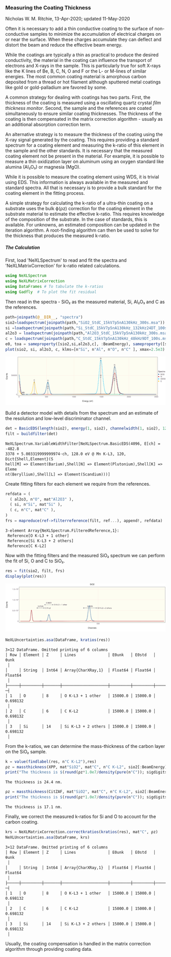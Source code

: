### Measuring the Coating Thickness
Nicholas W. M. Ritchie, 13-Apr-2020; updated 11-May-2020

Often it is necessary to add a thin conductive coating to the surface of non-conductive samples to minimize the
accumulation of electrical charges on or near the surface.  When these charges accumulate they can deflect and distort
the beam and reduce the effective beam energy.

While the coatings are typically a thin as practical to produce the desired conductivity, the material in the coating
can influence the transport of electrons and X-rays in the sample.  This is particularly true for soft X-rays like the
K lines of Be, B, C, N, O and F or the L- or M-lines of similar energies.  The most common coating material is
amorphous carbon deposited from a thread or hot filament although sputtered metal coatings like gold or gold-palladium
are favored by some.

A common strategy for dealing with coatings has two parts. First, the thickness of the coating is measured using a
oscillating quartz crystal *film thickness monitor*.  Second, the sample and the references are coated simultaneously
to ensure similar coating thicknesses.  The thickness of the coating is then compensated in the matrix correction
algorithm - usually as an additional absorption correction term.

An alternative strategy is to measure the thickness of the coating using the X-ray signal generated by the coating.
This requires providing a standard spectrum for a coating element and measuring the k-ratio of this element in the
sample and the other standards.  It is necessary that the measured coating element not be present in the material. For
example, it is possible to measure a thin oxidization layer on aluminum using an oxygen standard like alumina
(Al₂O₃) or magnesia (MgO).

While it is possible to measure the coating element using WDS, it is trivial using EDS.  This information is always
available in the measured and standard spectra.  All that is necessary is to provide a bulk standard for the coating
element in the fitting process.

A simple strategy for calculating the k-ratio of a ultra-thin coating on a substrate uses the bulk ϕ(ρz)
correction for the coating element in the substrate material to estimate the effective k-ratio.  This requires
knowledge of the composition of the substrate.  In the case of standards, this is available.  For unknowns, an
estimated composition can be updated in the iteration algorithm.  A root-finding algorithm can then be used to solve
for the thickness that produces the measured k-ratio.

##### The Calculation

First, load 'NeXLSpectrum' to read and fit the spectra and 'NeXLMatrixCorrection' for k-ratio related calculations.
````julia
using NeXLSpectrum
using NeXLMatrixCorrection
using DataFrames # To tabulate the k-ratios
using Gadfly  # To plot the fit residual
````





Then read in the spectra - SiO₂ as the measured material, Si, Al₂O₃ and C as the references.
````julia
path=joinpath(@__DIR__, "spectra")
sio2=loadspectrum(joinpath(path,"SiO2_StdC_15kV7p5nA130kHz_300s.msa"))
si =loadspectrum(joinpath(path,"Si_StdC_15kV7p5nA130kHz_132kHz24DT_100s.msa"))
al2o3 = loadspectrum(joinpath(path,"Al2O3_StdC_15kV7p5nA130kHz_300s.msa"))
c = loadspectrum(joinpath(path,"C_StdC_15kV7p5nA130kHz_48kHz9DT_100s.msa"))
e0, toa = sameproperty([sio2,si,al2o3,c], :BeamEnergy), sameproperty([sio2,si,al2o3,c], :TakeOffAngle)
plot(sio2, si, al2o3, c, klms=[n"Si", n"Al", n"O", n"C" ], xmax=2.5e3)
````


![](figures/coatingthickness_2_1.svg)



Build a detector model with details from the spectrum and an estimate of the resolution and low-level discriminator
channel.
````julia
det = BasicEDS(length(sio2), energy(1, sio2), channelwidth(1, sio2), 128.0, 120)
filt = buildfilter(det)
````


````
NeXLSpectrum.VariableWidthFilter[NeXLSpectrum.BasicEDS(4096, E[ch] = -482.8
3378 + 5.003319999999974⋅ch, 128.0 eV @ Mn K-L3, 120, Dict{Shell,Element}(S
hell[M] => Element(Barium),Shell[N] => Element(Plutonium),Shell[K] => Eleme
nt(Beryllium),Shell[L] => Element(Scandium)))]
````





Create fitting filters for each element we require from the references.
````julia
refdata = (
  ( al2o3, n"O", mat"Al2O3" ),
  ( si, n"Si", mat"Si" ),
  ( c, n"C", mat"C" ),
)
frs = mapreduce(ref->filterreference(filt, ref...), append!, refdata)
````


````
3-element Array{NeXLSpectrum.FilteredReference,1}:
 Reference[O K-L3 + 1 other]
 Reference[Si K-L3 + 2 others]
 Reference[C K-L2]
````





Now with the fitting filters and the measured SiO₂ spectrum we can perform the fit of Si, O and C to SiO₂.
````julia
res = fit(sio2, filt, frs)
display(plot(res))
````


![](figures/coatingthickness_5_1.svg)

````julia
NeXLUncertainties.asa(DataFrame, kratios(res))
````


````
3×12 DataFrame. Omitted printing of 6 columns
│ Row │ Element │ Z     │ Lines              │ E0unk   │ E0std   │ θunk    
 │
│     │ String  │ Int64 │ Array{CharXRay,1}  │ Float64 │ Float64 │ Float64 
 │
├─────┼─────────┼───────┼────────────────────┼─────────┼─────────┼─────────
─┤
│ 1   │ O       │ 8     │ O K-L3 + 1 other   │ 15000.0 │ 15000.0 │ 0.698132
 │
│ 2   │ C       │ 6     │ C K-L2             │ 15000.0 │ 15000.0 │ 0.698132
 │
│ 3   │ Si      │ 14    │ Si K-L3 + 2 others │ 15000.0 │ 15000.0 │ 0.698132
 │
````





From the k-ratios, we can determine the mass-thickness of the carbon layer on the SiO₂ sample.
````julia
k = value(findlabel(res, n"C K-L2"),res)
ρz = massthickness(XPP, mat"SiO2", mat"C", n"C K-L2", sio2[:BeamEnergy], sio2[:TakeOffAngle], k)
print("The thickness is $(round(ρz*1.0e7/density(pure(n"C")); sigdigits=3)) nm.")  # Convert g/cm² to nm of amorphous carbon (1.9 g/cm³)
````


````
The thickness is 24.4 nm.
````



````julia
ρz = massthickness(CitZAF, mat"SiO2", mat"C", n"C K-L2", sio2[:BeamEnergy], sio2[:TakeOffAngle], k)
print("The thickness is $(round(ρz*1.0e7/density(pure(n"C")); sigdigits=3)) nm.")  # Convert g/cm² to nm of amorphous carbon (1.9 g/cm³)
````


````
The thickness is 17.1 nm.
````





Finally, we correct the measured k-ratios for Si and O to account for the carbon coating.
````julia
krs = NeXLMatrixCorrection.correctkratios(kratios(res), mat"C", ρz)
NeXLUncertainties.asa(DataFrame, krs)
````


````
3×12 DataFrame. Omitted printing of 6 columns
│ Row │ Element │ Z     │ Lines              │ E0unk   │ E0std   │ θunk    
 │
│     │ String  │ Int64 │ Array{CharXRay,1}  │ Float64 │ Float64 │ Float64 
 │
├─────┼─────────┼───────┼────────────────────┼─────────┼─────────┼─────────
─┤
│ 1   │ O       │ 8     │ O K-L3 + 1 other   │ 15000.0 │ 15000.0 │ 0.698132
 │
│ 2   │ C       │ 6     │ C K-L2             │ 15000.0 │ 15000.0 │ 0.698132
 │
│ 3   │ Si      │ 14    │ Si K-L3 + 2 others │ 15000.0 │ 15000.0 │ 0.698132
 │
````





Usually, the coating compensation is handled in the matrix correction algorithm through providing coating data.
